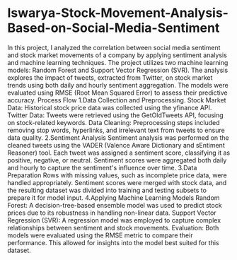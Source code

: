 # Iswarya-Stock-Movement-Analysis-Based-on-Social-Media-Sentiment
In this project, I analyzed the correlation between social media sentiment and stock market movements of a company by applying sentiment analysis and machine learning techniques. The project utilizes two machine learning models: Random Forest and Support Vector Regression (SVR). The analysis explores the impact of tweets, extracted from Twitter, on stock market trends using both daily and hourly sentiment aggregation. The models were evaluated using RMSE (Root Mean Squared Error) to assess their predictive accuracy.
Process Flow
1.Data Collection and Preprocessing.
Stock Market Data: Historical stock price data was collected using the yfinance API.
Twitter Data: Tweets were retrieved using the GetOldTweets API, focusing on stock-related keywords.
Data Cleaning: Preprocessing steps included removing stop words, hyperlinks, and irrelevant text from tweets to ensure data quality.
2.Sentiment Analysis
Sentiment analysis was performed on the cleaned tweets using the VADER (Valence Aware Dictionary and sEntiment Reasoner) tool.
Each tweet was assigned a sentiment score, classifying it as positive, negative, or neutral. Sentiment scores were aggregated both daily and hourly to capture the sentiment's influence over time.
3.Data Preparation
Rows with missing values, such as incomplete price data, were handled appropriately.
Sentiment scores were merged with stock data, and the resulting dataset was divided into training and testing subsets to prepare it for model input.
4.Applying Machine Learning Models
Random Forest: A decision-tree-based ensemble model was used to predict stock prices due to its robustness in handling non-linear data.
Support Vector Regression (SVR): A regression model was employed to capture complex relationships between sentiment and stock movements.
Evaluation: Both models were evaluated using the RMSE metric to compare their performance. This allowed for insights into the model best suited for this dataset.

